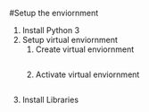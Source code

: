 #Setup the enviornment
1. Install Python 3
2. Setup virtual enviornment
   1. Create virtual enviornment
      ``` python -m venv langchain-env
   2. Activate virtual enviornment
      ``` langchain-env\Scripts\activate
3. Install Libraries
   ``` pip install langchain
